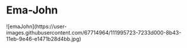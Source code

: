 <h1>Ema-John</h1>
![emaJohn](https://user-images.githubusercontent.com/67714964/111995723-7233d000-8b43-11eb-9e46-e1471b28d4bb.jpg)
